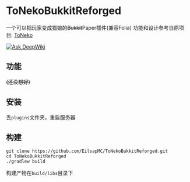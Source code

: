 # ToNekoBukkitReforged
一个可以把玩家变成猫娘的<del>Bukkit</del>Paper插件(兼容Folia)
功能和设计参考自原项目: [ToNeko](https://github.com/CSneko/toNeko/)

[![Ask DeepWiki](https://deepwiki.com/badge.svg)](https://deepwiki.com/EilsapMC/ToNekoBukkitReforged)


## 功能
<del>(还没想好)</del>

## 安装
丢`plugins`文件夹，重启服务器

## 构建
````shell
git clone https://github.com/EilsapMC/ToNekoBukkitReforged.git
cd ToNekoBukkitReforged
./gradlew build
````

构建产物在`build/libs`目录下